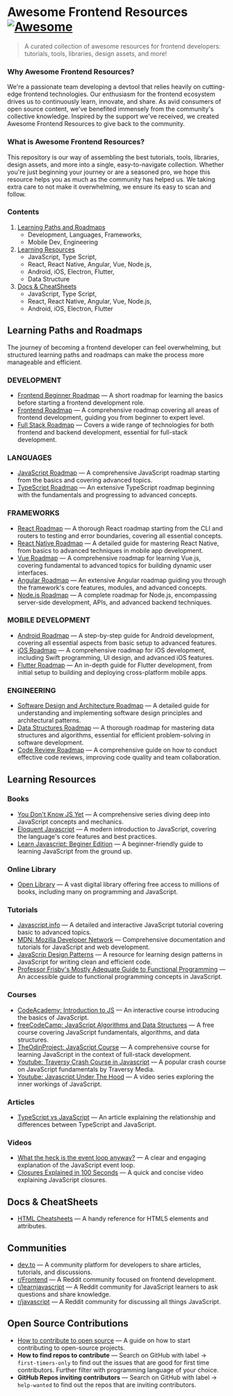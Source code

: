 # Awesome Frontend Resources [![Awesome](https://awesome.re/badge.svg)](https://awesome.re)

> A curated collection of awesome resources for frontend developers: tutorials, tools, libraries, design assets, and more!

### Why Awesome Frontend Resources?
We're a passionate team developing a devtool that relies heavily on cutting-edge frontend technologies. Our enthusiasm for the frontend ecosystem drives us to continuously learn, innovate, and share. As avid consumers of open source content, we've benefited immensely from the community's collective knowledge. Inspired by the support we've received, we created Awesome Frontend Resources to give back to the community.

### What is Awesome Frontend Resources?
This repository is our way of assembling the best tutorials, tools, libraries, design assets, and more into a single, easy-to-navigate collection. Whether you're just beginning your journey or are a seasoned pro, we hope this resource helps you as much as the community has helped us. We taking extra care to not make it overwhelming, we ensure its easy to scan and follow.

### Contents
 1. [Learning Paths and Roadmaps](#learning-paths-and-roadmaps)
    - Development, Languages, Frameworks, 
    - Mobile Dev, Engineering
 2. [Learning Resources](#learning-resources)
    - JavaScript, Type Script, 
    - React, React Native, Angular, Vue, Node.js, 
    - Android, iOS, Electron, Flutter, 
    - Data Structure
 3. [Docs & CheatSheets](#docs--cheatsheets)
    - JavaScript, Type Script, 
    - React, React Native, Angular, Vue, Node.js, 
    - Android, iOS, Electron, Flutter

## Learning Paths and Roadmaps
The journey of becoming a frontend developer can feel overwhelming, but structured learning paths and roadmaps can make the process more manageable and efficient. 
### DEVELOPMENT
- [Frontend Beginner Roadmap](https://roadmap.sh/frontend?r=frontend-beginner) — A short roadmap for learning the basics before starting a frontend development role.
- [Frontend Roadmap](https://roadmap.sh/frontend) — A comprehensive roadmap covering all areas of frontend development, guiding you from beginner to expert level.
- [Full Stack Roadmap](https://roadmap.sh/full-stack) — Covers a wide range of technologies for both frontend and backend development, essential for full-stack development.
### LANGUAGES
- [JavaScript Roadmap](https://roadmap.sh/javascript) — A comprehensive JavaScript roadmap starting from the basics and covering advanced topics.
- [TypeScript Roadmap](https://roadmap.sh/typescript) — An extensive TypeScript roadmap beginning with the fundamentals and progressing to advanced concepts.
### FRAMEWORKS

- [React Roadmap](https://roadmap.sh/react) — A thorough React roadmap starting from the CLI and routers to testing and error boundaries, covering all essential concepts.
- [React Native Roadmap](https://roadmap.sh/react-native) — A detailed guide for mastering React Native, from basics to advanced techniques in mobile app development.
- [Vue Roadmap](https://roadmap.sh/vue) — A comprehensive roadmap for learning Vue.js, covering fundamental to advanced topics for building dynamic user interfaces.
- [Angular Roadmap](https://roadmap.sh/angular) — An extensive Angular roadmap guiding you through the framework's core features, modules, and advanced concepts.
- [Node.js Roadmap](https://roadmap.sh/nodejs) — A complete roadmap for Node.js, encompassing server-side development, APIs, and advanced backend techniques.
### MOBILE DEVELOPMENT
- [Android Roadmap](https://roadmap.sh/android) — A step-by-step guide for Android development, covering all essential aspects from basic setup to advanced features.
- [iOS Roadmap](https://roadmap.sh/ios) — A comprehensive roadmap for iOS development, including Swift programming, UI design, and advanced iOS features.
- [Flutter Roadmap](https://roadmap.sh/flutter) — An in-depth guide for Flutter development, from initial setup to building and deploying cross-platform mobile apps.
### ENGINEERING
- [Software Design and Architecture Roadmap](https://roadmap.sh/software-design-architecture) — A detailed guide for understanding and implementing software design principles and architectural patterns.
- [Data Structures Roadmap](https://roadmap.sh/datastructures-and-algorithms) — A thorough roadmap for mastering data structures and algorithms, essential for efficient problem-solving in software development.
- [Code Review Roadmap](https://roadmap.sh/code-review) — A comprehensive guide on how to conduct effective code reviews, improving code quality and team collaboration.

## Learning Resources
### Books
- [You Don't Know JS Yet](https://github.com/getify/You-Dont-Know-JS/tree/2nd-ed?tab=readme-ov-file) — A comprehensive series diving deep into JavaScript concepts and mechanics.
- [Eloquent Javascript](https://eloquentjavascript.net/index.html) — A modern introduction to JavaScript, covering the language's core features and best practices.
- [Learn Javascript: Beginer Edition](https://javascript.sumankunwar.com.np/en/) — A beginner-friendly guide to learning JavaScript from the ground up.

### Online Library
- [Open Library](https://openlibrary.org/) — A vast digital library offering free access to millions of books, including many on programming and JavaScript.


### Tutorials
- [Javascript.info](https://javascript.info/) — A detailed and interactive JavaScript tutorial covering basic to advanced topics.
- [MDN: Mozilla Developer Network](https://developer.mozilla.org/en-US/docs/Web/JavaScript) — Comprehensive documentation and tutorials for JavaScript and web development.
- [JavaScrip Design Patterns](https://www.patterns.dev/) — A resource for learning design patterns in JavaScript for writing clean and efficient code.
- [Professor Frisby's Mostly Adequate Guide to Functional Programming](https://mostly-adequate.gitbook.io/mostly-adequate-guide) — An accessible guide to functional programming concepts in JavaScript.


### Courses
- [CodeAcademy: Introduction to JS](https://www.codecademy.com/learn/introduction-to-javascript) — An interactive course introducing the basics of JavaScript.
- [freeCodeCamp: JavaScript Algorithms and Data Structures](https://www.freecodecamp.org/learn/javascript-algorithms-and-data-structures-v8/) — A free course covering JavaScript fundamentals, algorithms, and data structures.
- [TheOdinProject: JavaScript Course](https://www.theodinproject.com/paths/full-stack-javascript/courses/javascript) — A comprehensive course for learning JavaScript in the context of full-stack development.
- [Youtube: Traversy Crash Course in Javascript](https://www.youtube.com/watch?v=hdI2bqOjy3c) — A popular crash course on JavaScript fundamentals by Traversy Media.
- [Youtube: Javascript Under The Hood](https://www.youtube.com/playlist?list=PLillGF-Rfqbars4vKNtpcWVDUpVOVTlgB) — A video series exploring the inner workings of JavaScript.

### Articles
- [TypeScript vs JavaScript](https://www.codewars.com/post/typescript-and-javascript-the-relationship-explained) — An article explaining the relationship and differences between TypeScript and JavaScript.

### Videos
- [What the heck is the event loop anyway?](https://www.youtube.com/watch?v=8aGhZQkoFbQ) — A clear and engaging explanation of the JavaScript event loop.
- [Closures Explained in 100 Seconds](https://www.youtube.com/watch?v=vKJpN5FAeF4) — A quick and concise video explaining JavaScript closures.

## Docs & CheatSheets
- [HTML Cheatsheets](https://websitesetup.org/html5-cheat-sheet/) — A handy reference for HTML5 elements and attributes.

## Communities
- [dev.to](https://dev.to/) — A community platform for developers to share articles, tutorials, and discussions.
- [r/Frontend](https://www.reddit.com/r/Frontend/) — A Reddit community focused on frontend development.
- [r/learnjavascript](https://www.reddit.com/r/learnjavascript/) — A Reddit community for JavaScript learners to ask questions and share knowledge.
- [r/javascript](https://www.reddit.com/r/javascript/) — A Reddit community for discussing all things JavaScript.


## Open Source Contributions
- [How to contribute to open source](https://blog.rysolv.com/how-to-contribute-to-open-source) — A guide on how to start contributing to open-source projects.
- **How to find repos to contribute** — Search on GitHub with label → `first-timers-only` to find out the issues that are good for first time contributors. Further filter with programming language of your choice.
- **GitHub Repos inviting contributors** — Search on GitHub with label → `help-wanted` to find out the repos that are inviting contributors.
